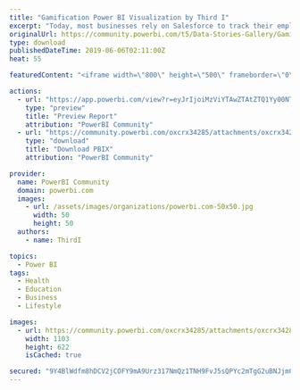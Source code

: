 ```yaml
---
title: "Gamification Power BI Visualization by Third I"
excerpt: "Today, most businesses rely on Salesforce to track their employee activity, pipelines, and revenue. While they’re able to monitor their progress and"
originalUrl: https://community.powerbi.com/t5/Data-Stories-Gallery/Gamification-Power-BI-Visualization-by-Third-I/m-p/708390
type: download
publishedDateTime: 2019-06-06T02:11:00Z
heat: 55

featuredContent: "<iframe width=\"800\" height=\"500\" frameborder=\"0\" src=\"https://app.powerbi.com/view?r=eyJrIjoiMzViYTAwZTAtZTQ1Yy00NTc5LWJhODktZThmZDdhNzFlNmFmIiwidCI6ImExMTdlOGM2LWRhYTMtNDFlMi1iZDJhLTgyYzUwMmZlMzM4NCJ9\"></iframe>"

actions:
  - url: "https://app.powerbi.com/view?r=eyJrIjoiMzViYTAwZTAtZTQ1Yy00NTc5LWJhODktZThmZDdhNzFlNmFmIiwidCI6ImExMTdlOGM2LWRhYTMtNDFlMi1iZDJhLTgyYzUwMmZlMzM4NCJ9"
    type: "preview"
    title: "Preview Report"
    attribution: "PowerBI Community"
  - url: "https://community.powerbi.com/oxcrx34285/attachments/oxcrx34285/DataStoriesGallery/2655/2/Third%20I_%20Power%20BI%20Gamification%20Report%20.pbix"
    type: "download"
    title: "Download PBIX"
    attribution: "PowerBI Community"

provider:
  name: PowerBI Community
  domain: powerbi.com
  images:
    - url: /assets/images/organizations/powerbi.com-50x50.jpg
      width: 50
      height: 50
  authors:
    - name: ThirdI

topics:
  - Power BI
tags:
  - Health
  - Education
  - Business
  - Lifestyle

images:
  - url: https://community.powerbi.com/oxcrx34285/attachments/oxcrx34285/DataStoriesGallery/2655/1/Third%20I_Power%20BI_Gamification_Report_Thumbnail.PNG
    width: 1103
    height: 622
    isCached: true

secured: "9Y4BlWdfm8hDCV2jCOFY9mA9Urz317NmQz1TNH9FvJ5sQPYc2mTgG2uBNJjmCPN+92e0W+fNNr5kPWklo4zSvOs1s84WGo9Fl4C+G7ToyMRFvnm3JBG383xxh51Z8+55lsKqeMOKxjHDO3yoN64osmO+FAoC1OUk47DrP+/i46+a1906SDIaTPRDnko4+3/BwDlrPN47hZl7ZEOml8gTjqR2sIKvhU3Msw5DGgJB+d16b1kfPLqL2rhEa5ELqI7Nk+9vfwmwzyJ3TnpXDkymqLwayDTW8S+QPdS2xm/xsTVBrgomsuUR+ObK57RSIAWvWg3y723k1aqcsOC7gTIX3lojSd/BQ9auXDzscZVWZ6+L1ZfvPEC1fIf4ki73K4+LWn+8UiXgSpB+r92swMjZC6gQOKLhPqY5Wd6lSdwlfmA=;JuzFpnl6tW632G1EfmiOTA=="
---
```



